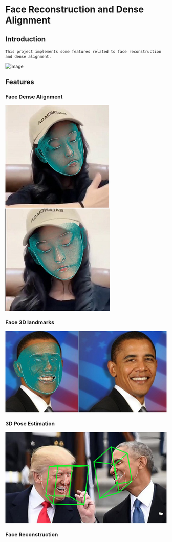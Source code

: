 # Face Reconstruction and Dense Alignment
    
## Introduction
    
    This project implements some features related to face reconstruction and dense alignment.  

   ![image](results/out.jpg)  

## Features

### Face Dense Alignment
    
  ![image](results/da.jpg)   ![image](results/da2.jpg)  

    
### Face 3D landmarks
  ![image](results/3d.jpg)   


### 3D Pose Estimation
  ![image](results/pose.jpg)   

   
### Face Reconstruction
    




